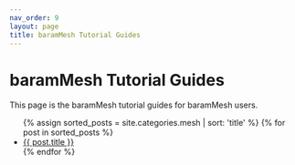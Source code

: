 ```yaml
---
nav_order: 9
layout: page
title: baramMesh Tutorial Guides
---
```

# baramMesh Tutorial Guides

This page is the baramMesh tutorial guides for baramMesh users.<br>

<ul>
  {% assign sorted_posts = site.categories.mesh | sort: 'title' %}
  {% for post in sorted_posts %}
    <li><a href="{{ site.baseurl }}{{ post.url }}">{{ post.title }}</a></li>
  {% endfor %}
</ul>